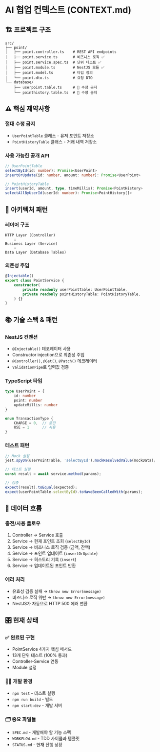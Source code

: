 # AI 협업 컨텍스트 (CONTEXT.md)

## 🏗️ 프로젝트 구조

```
src/
├── point/
│   ├── point.controller.ts    # REST API endpoints
│   ├── point.service.ts       # 비즈니스 로직 ✅
│   ├── point.service.spec.ts  # 단위 테스트 ✅  
│   ├── point.module.ts        # NestJS 모듈 ✅
│   ├── point.model.ts         # 타입 정의
│   └── point.dto.ts           # 요청 DTO
└── database/
    ├── userpoint.table.ts     # 🚫 수정 금지
    └── pointhistory.table.ts  # 🚫 수정 금지
```

## ⚠️ 핵심 제약사항

### 절대 수정 금지
- `UserPointTable` 클래스 - 유저 포인트 저장소
- `PointHistoryTable` 클래스 - 거래 내역 저장소

### 사용 가능한 공개 API
```typescript
// UserPointTable
selectById(id: number): Promise<UserPoint>
insertOrUpdate(id: number, amount: number): Promise<UserPoint>

// PointHistoryTable  
insert(userId, amount, type, timeMillis): Promise<PointHistory>
selectAllByUserId(userId: number): Promise<PointHistory[]>
```

## 🎯 아키텍처 패턴

### 레이어 구조
```
HTTP Layer (Controller) 
    ↓
Business Layer (Service)
    ↓  
Data Layer (Database Tables)
```

### 의존성 주입
```typescript
@Injectable()
export class PointService {
    constructor(
        private readonly userPointTable: UserPointTable,
        private readonly pointHistoryTable: PointHistoryTable,
    ) {}
}
```

## 📚 기술 스택 & 패턴

### NestJS 컨벤션
- `@Injectable()` 데코레이터 사용
- Constructor injection으로 의존성 주입
- `@Controller()`, `@Get()`, `@Patch()` 데코레이터
- `ValidationPipe`로 입력값 검증

### TypeScript 타입
```typescript
type UserPoint = {
    id: number
    point: number  
    updateMillis: number
}

enum TransactionType {
    CHARGE = 0,  // 충전
    USE = 1      // 사용
}
```

### 테스트 패턴
```typescript
// Mock 설정
jest.spyOn(userPointTable, 'selectById').mockResolvedValue(mockData);

// 테스트 실행  
const result = await service.method(params);

// 검증
expect(result).toEqual(expected);
expect(userPointTable.selectById).toHaveBeenCalledWith(params);
```

## 🔄 데이터 흐름

### 충전/사용 플로우
1. Controller → Service 호출
2. Service → 현재 포인트 조회 (`selectById`)
3. Service → 비즈니스 로직 검증 (금액, 잔액)
4. Service → 포인트 업데이트 (`insertOrUpdate`)  
5. Service → 히스토리 기록 (`insert`)
6. Service → 업데이트된 포인트 반환

### 에러 처리
- 유효성 검증 실패 → `throw new Error(message)`
- 비즈니스 로직 위반 → `throw new Error(message)`
- NestJS가 자동으로 HTTP 500 에러 변환

## 🎛️ 현재 상태

### ✅ 완료된 구현
- PointService 4가지 핵심 메서드
- 13개 단위 테스트 (100% 통과)
- Controller-Service 연동
- Module 설정

### 🏃‍♂️ 개발 환경
- `npm test` - 테스트 실행
- `npm run build` - 빌드
- `npm start:dev` - 개발 서버

### 🗂️ 중요 파일들
- `SPEC.md` - 개발해야 할 기능 스펙
- `WORKFLOW.md` - TDD 사이클과 템플릿
- `STATUS.md` - 현재 진행 상황